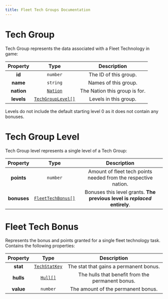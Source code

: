 ```yaml
---
title: Fleet Tech Groups Documentation
---
```


# Tech Group

Tech Group represents the data associated with a Fleet Technology in game:

|  Property  |                  Type                   |          Description          |
| :--------: | :-------------------------------------: | :---------------------------: |
|   **id**   |                `number`                 |     The ID of this group.     |
|  **name**  |                `string`                 |     Names of this group.      |
| **nation** |     [`Nation`](../common.md#nation)     | The Nation this group is for. |
| **levels** | [`TechGroupLevel[]`](#tech-group-level) |     Levels in this group.     |

Levels do not include the default starting level 0 as it does not contain any bonuses.

# Tech Group Level

Tech Group level represents a single level of a Tech Group:

|  Property   |                  Type                   |                                Description                                |
| :---------: | :-------------------------------------: | :-----------------------------------------------------------------------: |
| **points**  |                `number`                 |      Amount of fleet tech points needed from the respective nation.       |
| **bonuses** | [`FleetTechBonus[]`](#fleet-tech-bonus) | Bonuses this level grants. **The previous level is *replaced* entirely**. |

# Fleet Tech Bonus

Represents the bonus and points granted for a single fleet technology task. Contains the following
properties:

| Property  |                     Type                     |                   Description                    |
| :-------: | :------------------------------------------: | :----------------------------------------------: |
| **stat**  | [`TechStatKey`](../common.md#tech-stat-keys) |      The stat that gains a permanent bonus.      |
| **hulls** |        [`Hull[]`](../common.md#Hull)         | The hulls that benefit from the permanent bonus. |
| **value** |                   `number`                   |        The amount of the permanent bonus.        |
